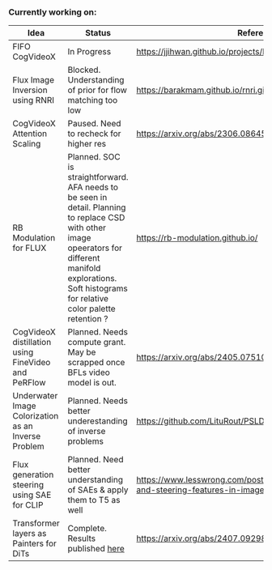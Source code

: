 ### Currently working on:

| Idea                                               | Status                                                                                     | References/Papers                                                 | 
|----------------------------------------------------|------------------------------------------------------------------------------------------------------|---------------------------------------------------------|
| FIFO CogVideoX                                     | In Progress                                                                                |   https://jjihwan.github.io/projects/FIFO-Diffusion |
| Flux Image Inversion using RNRI                    | Blocked. Understanding of prior for flow matching too low                                  |   https://barakmam.github.io/rnri.github.io/| 
| CogVideoX Attention Scaling                        | Paused. Need to recheck for higher res                                                     |   https://arxiv.org/abs/2306.08645| 
| RB Modulation for FLUX                             | Planned. SOC is straightforward. AFA needs to be seen in detail. Planning to replace CSD with other image opeerators for different manifold explorations. Soft histograms for relative color palette retention ?                            |   https://rb-modulation.github.io/| 
| CogVideoX distillation using FineVideo and PeRFlow | Planned. Needs compute grant. May be scrapped once BFLs video model is out.                |   https://arxiv.org/abs/2405.07510| 
| Underwater Image Colorization as an Inverse Problem| Planned. Needs better underestanding of inverse problems                                   |   https://github.com/LituRout/PSLD| 
| Flux generation steering using SAE for CLIP        | Planned. Need better understanding of SAEs & apply them to T5 as well |   https://www.lesswrong.com/posts/Quqekpvx8BGMMcaem/interpreting-and-steering-features-in-images| 
| Transformer layers as Painters for DiTs            | Complete. Results published [here](https://huggingface.co/blog/NagaSaiAbhinay/transformer-layers-as-painters-dit)|   https://arxiv.org/abs/2407.09298| 
